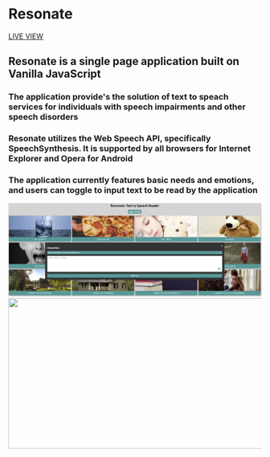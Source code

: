 # Resonate
[LIVE VIEW](https://rosonate-text-to-speech.netlify.app/)
## Resonate is a single page application built on Vanilla JavaScript
### The application provide's the solution of text to speach services for individuals with speech impairments and other speech disorders
### Resonate utilizes the Web Speech API, specifically SpeechSynthesis. It is supported by all browsers  for Internet Explorer and Opera for Android
### The application currently features basic needs and emotions, and users can toggle to input text to be read by the application
![alt text](/img/Resonate.png "Preview")
<img src="../Resonate/img/Resonate.png" width="816" height="300" />
